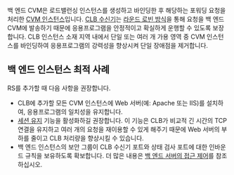백 엔드 CVM은 로드밸런싱 인스턴스를 생성하고 바인딩한 후 해당하는 포워딩 요청을 처리한 [CVM 인스턴스](https://cloud.tencent.com/doc/product/213)입니다. [CLB 수신기](/doc/product/214/6151)는 [라운드 로빈 방식](/doc/product/214/6153)을 통해 요청을 백 엔드 CVM에 발송하기 때문에 응용프로그램을 안정적이고 확실하게 운행할 수 있도록 보장합니다. CLB 인스턴스 소재 지역 내에서 단일 또는 여러 개 가용 영역 중 CVM 인스턴스를 바인딩하여 응용프로그램의 강력성을 향상시켜 단일 장애점을 제거합니다.

## 백 엔드 인스턴스 최적 사례

RS를 추가할 때 다음 사항을 권장합니다.

- CLB에 추가할 모든 CVM 인스턴스에 Web 서버(예: Apache 또는 IIS)를 설치하여, 응용프로그램의 일치성을 유지합니다.
- [세션 유지](/doc/product/214/6154) 기능을 활성화하길 권장합니다. 이 기능은 CLB가 비교적 긴 시간의 TCP 연결을 유지하고 여러 개의 요청을 재이용할 수 있게 해주기 때문에 Web 서버의 부하를 줄이고 CLB 처리량을 향상시킬 수 있습니다.
- 백 엔드 인스턴스의 보안 그룹이 CLB 수신기 포트와 상태 검사 포트에 대한 인바운드 규칙을 보유하도록 확보합니다. 더 많은 내용은 [백 엔드 서버의 접근 제어](/doc/product/214/6157)를 참조하십시오.


